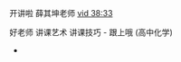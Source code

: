 
开讲啦 薛其坤老师 [vid 38:33](http://tv.cctv.com/2017/05/07/VIDErPteZz8AEC5PxhpzaVkm170507.shtml)

好老师 讲课艺术 讲课技巧 - 跟上哦 (高中化学)

-
